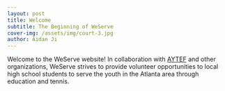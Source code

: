 ```yaml
---
layout: post
title: Welcome
subtitle: The Beginning of WeServe
cover-img: /assets/img/court-3.jpg
author: Aidan Ji
---
```



Welcome to the WeServe website! In collaboration with [AYTEF](https://www.aytef.org/) and other organizations, WeServe strives to provide volunteer opportunities to local high school students to serve the youth in the Atlanta area through education and tennis.

